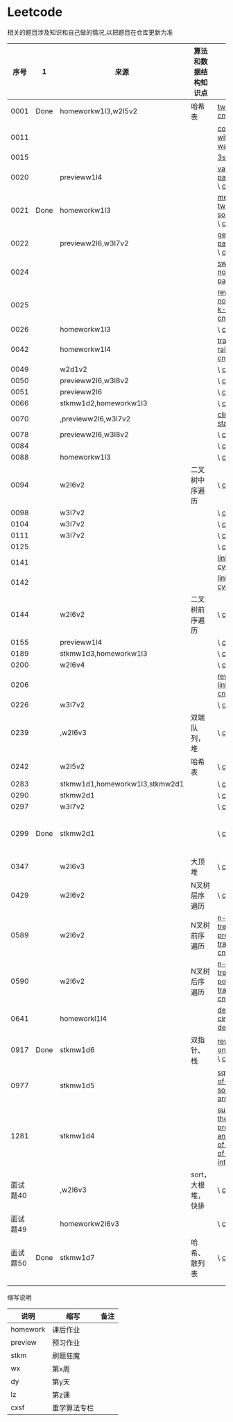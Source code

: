 # Leetcode 

相关的题目涉及知识和自己做的情况,以把题目在仓库更新为准

|序号|1|来源|算法和数据结构知识点|链接|其他知识点|备注|2|3|4|5|
|---|---|---|---|---|---|---|---|---|---|---|
|0001|Done|homeworkw1l3,w2l5v2|哈希表|[two-sum](https://leetcode.com/problems/two-sum/) \ [cn](https://leetcode-cn.com/problems/two-sum/)|
|0011||||[container-with-most-water](https://leetcode.com/problems/container-with-most-water/) \ [cn](https://leetcode-cn.com/problems/container-with-most-water/)|||
|0015||||[3sum](https://leetcode.com/problems/3sum/) \ [cn](https://leetcode-cn.com/problems/3sum/)|||
|0020||previeww1l4||[valid-parentheses](https://leetcode.com/problems/valid-parentheses) \ [cn](https://leetcode-cn.com/problems/valid-parentheses/)|||
|0021|Done|homeworkw1l3||[merge-two-sorted-lists](https://leetcode.com/problems/merge-two-sorted-lists/) \ [cn](https://leetcode-cn.com/problems/merge-two-sorted-lists/)|||
|0022||previeww2l6,w3l7v2||[generate-parentheses](https://leetcode.com/problems/generate-parentheses/) \ [cn](https://leetcode-cn.com/problems/generate-parentheses/)|||
|0024||||[swap-nodes-in-pairs](https://leetcode.com/problems/swap-nodes-in-pairs/) \ [cn](https://leetcode-cn.com/problems/swap-nodes-in-pairs/)|||
|0025||||[reverse-nodes-in-k-group](https://leetcode.com/problems/reverse-nodes-in-k-group/) \ [cn](https://leetcode-cn.com/problems/reverse-nodes-in-k-group/)|||
|0026||homeworkw1l3||[]() \ [cn](https://leetcode-cn.com/problems/remove-duplicates-from-sorted-array/)|||
|0042||homeworkw1l4||[trapping-rain-water](https://leetcode.com/problems/trapping-rain-water/) \ [cn](https://leetcode-cn.com/problems/trapping-rain-water/)|||
|0049||w2d1v2||[]() \ [cn](https://leetcode-cn.com/problems/group-anagrams/)|||
|0050||previeww2l6,w3l8v2||[]() \ [cn](https://leetcode-cn.com/problems/powx-n/)|||
|0051||previeww2l6||[]() \ [cn](https://leetcode-cn.com/problems/n-queens/)|||
|0066||stkmw1d2,homeworkw1l3||[]() \ [cn](https://leetcode-cn.com/problems/plus-one/)|||
|0070||,previeww2l6,w3l7v2||[climbing-stairs](https://leetcode.com/problems/climbing-stairs/) \ [cn](https://leetcode-cn.com/problems/climbing-stairs/)|||
|0078||previeww2l6,w3l8v2||[]() \ [cn](https://leetcode-cn.com/problems/subsets/)|||
|0084||||[]() \ [cn](https://leetcode-cn.com/problems/largest-rectangle-in-histogram/)|||
|0088||homeworkw1l3||[]() \ [cn](https://leetcode-cn.com/problems/merge-sorted-array/)|||
|0094||w2l6v2|二叉树中序遍历|[]() \ [cn](https://leetcode-cn.com/problems/binary-tree-inorder-traversal/)|||
|0098||w3l7v2||[]() \ [cn](https://leetcode-cn.com/problems/validate-binary-search-tree/)|
|0104||w3l7v2||[]() \ [cn](https://leetcode-cn.com/problems/maximum-depth-of-binary-tree/)|
|0111||w3l7v2||[]() \ [cn](https://leetcode-cn.com/problems/minimum-depth-of-binary-tree/)|
|0125||||[]() \ [cn](https://leetcode-cn.com/problems/valid-palindrome/)|||
|0141||||[linked-list-cycle](https://leetcode.com/problems/linked-list-cycle/) \ [cn](https://leetcode-cn.com/problems/linked-list-cycle/)|||
|0142||||[linked-list-cycle-ii](https://leetcode.com/problems/linked-list-cycle-ii/) \ [cn](https://leetcode-cn.com/problems/linked-list-cycle-ii/)|||
|0144||w2l6v2|二叉树前序遍历|[]() \ [cn](https://leetcode-cn.com/problems/binary-tree-preorder-traversal/)|||
|0155||previeww1l4||[]() \ [cn](https://leetcode-cn.com/problems/min-stack/)|||
|0189||stkmw1d3,homeworkw1l3||[]() \ [cn](https://leetcode-cn.com/problems/rotate-array/)|||
|0200||w2l6v4||[]() \ [cn](https://leetcode-cn.com/problems/number-of-islands/)|||
|0206||||[reverse-linked-list](https://leetcode.com/problems/reverse-linked-list/) \ [cn](https://leetcode-cn.com/problems/reverse-linked-list/)|||
|0226||w3l7v2||[]() \ [cn](https://leetcode-cn.com/problems/invert-binary-tree/description/)||||
|0239||,w2l6v3|双端队列，堆|[]() \ [cn](https://leetcode-cn.com/problems/sliding-window-maximum/)|||
|0242||w2l5v2|哈希表|[]() \ [cn](https://leetcode-cn.com/problems/valid-anagram/)|||
|0283||stkmw1d1,homeworkw1l3,stkmw2d1||[]() \ [cn](https://leetcode-cn.com/problems/move-zeroes/)|||
|0290||stkmw2d1||[]() \ [cn](https://leetcode-cn.com/problems/word-pattern/)|||
|0297||w3l7v2||[]() \ [cn](https://leetcode-cn.com/problems/serialize-and-deserialize-binary-tree/)|
|0299|Done|stkmw2d1||[]() \ [cn](https://leetcode-cn.com/problems/bulls-and-cows/)|上周google面经的原题||
|0347||w2l6v3|大顶堆|[]() \ [cn](https://leetcode-cn.com/problems/top-k-frequent-elements/)||
|0429||w2l6v2|N叉树层序遍历|[]() \ [cn](https://leetcode-cn.com/problems/n-ary-tree-level-order-traversal/)|||
|0589||w2l6v2|N叉树前序遍历|[n-ary-tree-preorder-traversal](https://leetcode.com/problems/n-ary-tree-preorder-traversal) \ [cn](https://leetcode-cn.com/problems/n-ary-tree-preorder-traversal)|||
|0590||w2l6v2|N叉树后序遍历|[n-ary-tree-postorder-traversal](https://leetcode.com/problems/n-ary-tree-postorder-traversal) \ [cn](https://leetcode-cn.com/problems/n-ary-tree-postorder-traversal/)|||
|0641||homeworkl1l4||[design-circular-deque](https://leetcode.com/problems/design-circular-deque) \ [cn](https://leetcode-cn.com/problems/design-circular-deque)|||
|0917|Done|stkmw1d6|双指针、栈|[reverse-only-letters](https://leetcode.com/problems/reverse-only-letters/) \ [cn](https://leetcode-cn.com/problems/reverse-only-letters/)|||
|0977||stkmw1d5||[squares-of-a-sorted-array](https://leetcode.com/problems/squares-of-a-sorted-array/) \ [cn](https://leetcode-cn.com/problems/squares-of-a-sorted-array/)||||
|1281||stkmw1d4||[subtract-the-product-and-sum-of-digits-of-an-integer](https://leetcode.com/problems/subtract-the-product-and-sum-of-digits-of-an-integer/) \ [cn](https://leetcode-cn.com/problems/subtract-the-product-and-sum-of-digits-of-an-integer/)|||
|面试题40||,w2l6v3|sort，大根堆，快排|[]() \ [cn](https://leetcode-cn.com/problems/zui-xiao-de-kge-shu-lcof/)|||
|面试题49||homeworkw2l6v3||[]() \ [cn](https://leetcode-cn.com/problems/chou-shu-lcof/)|和264题相同|||
|面试题50|Done|stkmw1d7|哈希、散列表|[]() \ [cn](https://leetcode-cn.com/problems/di-yi-ge-zhi-chu-xian-yi-ci-de-zi-fu-lcof/)|||
||||||||
||||||||

缩写说明

|说明|缩写|备注|
|---|---|---|
|homework|课后作业|
|preview|预习作业|
|stkm|刷题狂魔|
|wx|第x周|
|dy|第y天|
|lz|第z课|
|cxsf|重学算法专栏|
